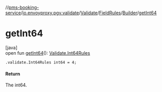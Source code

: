 //[pms-booking-service](../../../../../index.md)/[io.envoyproxy.pgv.validate](../../../index.md)/[Validate](../../index.md)/[FieldRules](../index.md)/[Builder](index.md)/[getInt64](get-int64.md)

# getInt64

[java]\
open fun [getInt64](get-int64.md)(): [Validate.Int64Rules](../../-int64-rules/index.md)

`.validate.Int64Rules int64 = 4;`

#### Return

The int64.